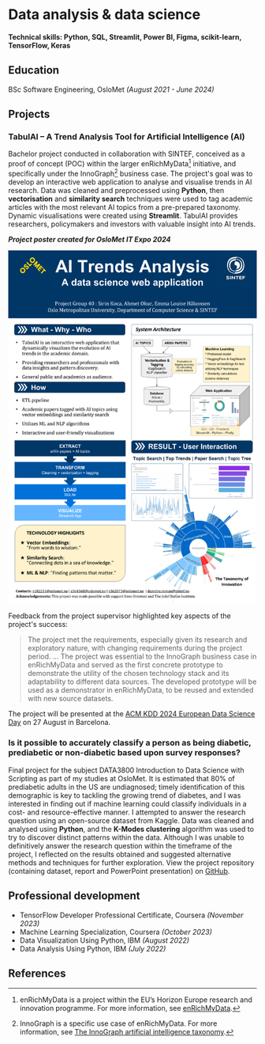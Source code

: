 # Data analysis & data science

#### Technical skills: Python, SQL, Streamlit, Power BI, Figma, scikit-learn, TensorFlow, Keras

## Education
BSc Software Engineering, OsloMet _(August 2021 - June 2024)_

## Projects
### TabulAI – A Trend Analysis Tool for Artificial Intelligence (AI)
Bachelor project conducted in collaboration with SINTEF, conceived as a proof of concept (POC) within the larger enRichMyData[^1] initiative, and specifically under the InnoGraph[^2] business case. The project's goal was to develop an interactive web application to analyse and visualise trends in AI research. Data was cleaned and preprocessed using **Python**, then  **vectorisation** and **similarity search** techniques were used to tag academic articles with the most relevant AI topics from a pre-prepared taxonomy. Dynamic visualisations were created using **Streamlit**. TabulAI provides researchers, policymakers and investors with valuable insight into AI trends.  

**_Project poster created for OsloMet IT Expo 2024_**

<img src="/docs/assets/img/TabulAI-IT-Expo-Poster - 1.png" width=700>

Feedback from the project supervisor highlighted key aspects of the project's success:

> The project met the requirements, especially given its research and exploratory nature, with changing requirements during the project period. ... The project was essential to the InnoGraph business case in enRichMyData and served as the first concrete prototype to demonstrate the utility of the chosen technology stack and its adaptability to different data sources. The developed prototype will be used as a demonstrator in enRichMyData, to be reused and extended with new source datasets.

The project will be presented at the [ACM KDD 2024 European Data Science Day](https://aile3.ijs.si/dunja/EU-Day-KDD2024/index.html) on 27 August in Barcelona.

### Is it possible to accurately classify a person as being diabetic, prediabetic or non-diabetic based upon survey responses?
Final project for the subject DATA3800 Introduction to Data Science with Scripting as part of my studies at OsloMet. It is estimated that 80% of prediabetic adults in the US are undiagnosed; timely identification of this demographic is key to tackling the growing trend of diabetes, and I was interested in finding out if machine learning could classify individuals in a cost- and resource-effective manner. I attempted to answer the research question using an open-source dataset from Kaggle. Data was cleaned and analysed using **Python**, and the **K-Modes clustering** algorithm was used to try to discover distinct patterns within the data. Although I was unable to definitively answer the research question within the timeframe of the project, I reflected on the results obtained and suggested alternative methods and techniques for further exploration. View the project repository (containing dataset, report and PowerPoint presentation) on [GitHub](https://github.com/hakonem/DATA3800_project).

## Professional development
* TensorFlow Developer Professional Certificate, Coursera _(November 2023)_  
* Machine Learning Specialization, Coursera _(October 2023)_  
* Data Visualization Using Python, IBM _(August 2022)_  
* Data Analysis Using Python, IBM _(July 2022)_

## References
[^1]: enRichMyData is a project within the EU’s Horizon Europe research and innovation programme. For more information, see [enRichMyData](https://enrichmydata.eu/about-2/).
[^2]: InnoGraph is a specific use case of enRichMyData. For more information, see [The InnoGraph artificial intelligence taxonomy](https://www.ontotext.com/blog/the-innograph-artificial-intelligence-taxonomy/).
